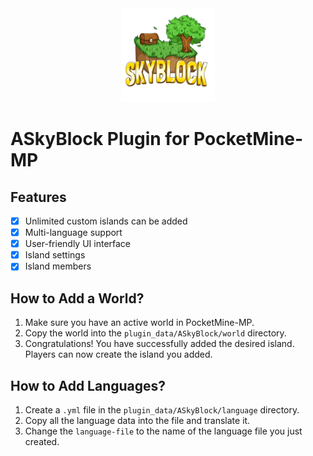 <center><img src='icon.png' width=150 height=150></img></center>

# ASkyBlock Plugin for PocketMine-MP

## Features

- [x] Unlimited custom islands can be added
- [x] Multi-language support
- [x] User-friendly UI interface
- [x] Island settings
- [x] Island members

## How to Add a World?

1. Make sure you have an active world in PocketMine-MP.
2. Copy the world into the `plugin_data/ASkyBlock/world` directory.
3. Congratulations! You have successfully added the desired island. Players can now create the island you added.

## How to Add Languages?

1. Create a `.yml` file in the `plugin_data/ASkyBlock/language` directory.
2. Copy all the language data into the file and translate it.
3. Change the `language-file` to the name of the language file you just created.

